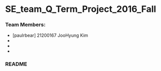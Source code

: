 # SE_team_Q_Term_Project_2016_Fall

### Team Members:
* [paulrbear] 21200167 JooHyung Kim
* 
*
*

### README
